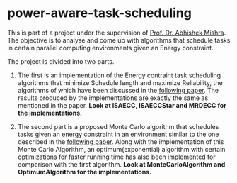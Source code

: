 # power-aware-task-scheduling

This is part of a project under the supervision of [Prof. Dr. Abhishek Mishra](https://www.bits-pilani.ac.in/pilani/abhishekmisra/profile). The objective is to analyse and come up with algorithms that schedule tasks in certain parallel computing environments given an Energy constraint.

The project is divided into two parts.  
1. The first is an implementation of the Energy contraint task scheduling algorithms that minimize Schedule length and maximize Reliability, the algorithms of which have been discussed in the [following paper](https://ieeexplore.ieee.org/document/8936469). The results produced by the implementations are exactly the same as mentioned  in the paper. **Look at ISAECC, ISAECCStar and MRDECC for the implementations.**  

2. The second part is a proposed Monte Carlo algorithm that schedules tasks given an energy constraint in an environment similar to the one described in the [following paper](https://www.sciencedirect.com/science/article/pii/S0307904X13006355). Along with the implementation of this Monte Carlo Algorithm, an optimum(exponential) algorithm with certain optimizations for faster running time has also been implemented for comparison with the first algorithm. **Look at MonteCarloAlgorithm and OptimumAlgorithm for the implementations.**  

